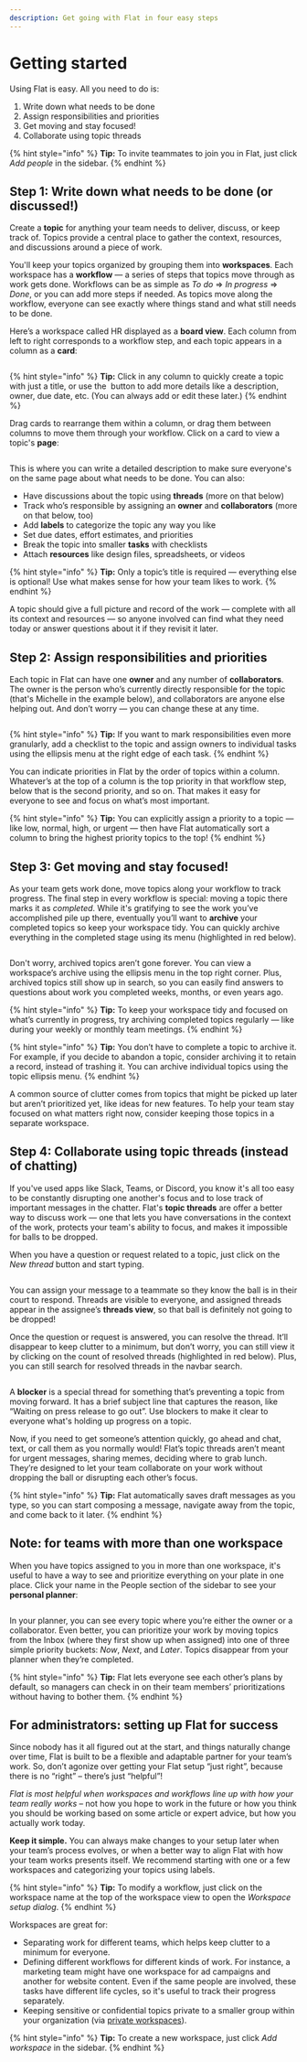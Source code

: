 ```yaml
---
description: Get going with Flat in four easy steps
---
```


# Getting started

Using Flat is easy. All you need to do is:

1. Write down what needs to be done
2. Assign responsibilities and priorities
3. Get moving and stay focused!
4. Collaborate using topic threads

{% hint style="info" %}
**Tip:** To invite teammates to join you in Flat, just click _Add people_ in the sidebar.
{% endhint %}

## Step 1: Write down what needs to be done (or discussed!) <a href="#step-1" id="step-1"></a>

Create a **topic** for anything your team needs to deliver, discuss, or keep track of. Topics provide a central place to gather the context, resources, and discussions around a piece of work.

You'll keep your topics organized by grouping them into **workspaces**. Each workspace has a **workflow** — a series of steps that topics move through as work gets done. Workflows can be as simple as _To do_ ⇒ _In progress_ ⇒ _Done_, or you can add more steps if needed. As topics move along the workflow, everyone can see exactly where things stand and what still needs to be done.

Here’s a workspace called HR displayed as a **board view**. Each column from left to right corresponds to a workflow step, and each topic appears in a column as a **card**:

<figure><img src="../.gitbook/assets/Workspace View.png" alt=""><figcaption></figcaption></figure>

{% hint style="info" %}
**Tip:** Click in any column to quickly create a topic with just a title, or use the <img src="https://lh5.googleusercontent.com/uUk2mkYJQS4-g5hzRXX28CjhAsX88_k3lxDTCigsnt2BmebkZDJorD8JOF-16ZKERvpRF4ZE_BcUwJ8rKkd-IaVPSIysxH2OHHHTVvMp8g-MhmqP1VorTFLjDgJdXXpOU4urp_ADcT5qnJJ8o9HZkQ8" alt="" data-size="line"> button to add more details like a description, owner, due date, etc. (You can always add or edit these later.)
{% endhint %}

Drag cards to rearrange them within a column, or drag them between columns to move them through your workflow. Click on a card to view a topic's **page**:

<figure><img src="../.gitbook/assets/Topic Detail View.png" alt=""><figcaption></figcaption></figure>

This is where you can write a detailed description to make sure everyone's on the same page about what needs to be done. You can also:

* Have discussions about the topic using **threads** (more on that below)
* Track who’s responsible by assigning an **owner** and **collaborators** (more on that below, too)
* Add **labels** to categorize the topic any way you like
* Set due dates, effort estimates, and priorities
* Break the topic into smaller **tasks** with checklists
* Attach **resources** like design files, spreadsheets, or videos

{% hint style="info" %}
**Tip:** Only a topic’s title is required — everything else is optional! Use what makes sense for how your team likes to work.
{% endhint %}

A topic should give a full picture and record of the work — complete with all its context and resources — so anyone involved can find what they need today or answer questions about it if they revisit it later.

## Step 2: Assign responsibilities and priorities <a href="#step-2" id="step-2"></a>

Each topic in Flat can have one **owner** and any number of **collaborators**. The owner is the person who’s currently directly responsible for the topic (that's Michelle in the example below), and collaborators are anyone else helping out. And don’t worry — you can change these at any time.

<figure><img src="../.gitbook/assets/Topic Detail Header.png" alt=""><figcaption></figcaption></figure>

{% hint style="info" %}
**Tip:** If you want to mark responsibilities even more granularly, add a checklist to the topic and assign owners to individual tasks using the ellipsis menu at the right edge of each task.
{% endhint %}

You can indicate priorities in Flat by the order of topics within a column. Whatever’s at the top of a column is the top priority in that workflow step, below that is the second priority, and so on. That makes it easy for everyone to see and focus on what’s most important.

{% hint style="info" %}
**Tip:** You can explicitly assign a priority to a topic — like low, normal, high, or urgent — then have Flat automatically sort a column to bring the highest priority topics to the top!&#x20;
{% endhint %}

## Step 3: Get moving and stay focused! <a href="#step-3" id="step-3"></a>

As your team gets work done, move topics along your workflow to track progress. The final step in every workflow is special: moving a topic there marks it as _completed_. While it's gratifying to see the work you’ve accomplished pile up there, eventually you’ll want to **archive** your completed topics so keep your workspace tidy. You can quickly archive everything in the completed stage using its menu (highlighted in red below).

<figure><img src="../.gitbook/assets/Workspace View (archive menu).png" alt=""><figcaption></figcaption></figure>

Don't worry, archived topics aren’t gone forever. You can view a workspace’s archive using the ellipsis menu in the top right corner. Plus, archived topics still show up in search, so you can easily find answers to questions about work you completed weeks, months, or even years ago.

{% hint style="info" %}
**Tip:** To keep your workspace tidy and focused on what’s currently in progress, try archiving completed topics regularly — like during your weekly or monthly team meetings.
{% endhint %}

{% hint style="info" %}
**Tip:** You don’t have to complete a topic to archive it. For example, if you decide to abandon a topic, consider archiving it to retain a record, instead of trashing it. You can archive individual topics using the topic ellipsis menu.
{% endhint %}

A common source of clutter comes from topics that might be picked up later but aren’t prioritized yet, like ideas for new features. To help your team stay focused on what matters right now, consider keeping those topics in a separate workspace.

## Step 4: Collaborate using topic threads (instead of chatting) <a href="#step-4" id="step-4"></a>

If you've used apps like Slack, Teams, or Discord, you know it's all too easy to be constantly disrupting one another's focus and to lose track of important messages in the chatter. Flat's **topic threads** are offer a better way to discuss work — one that lets you have conversations in the context of the work, protects your team's ability to focus, and makes it impossible for balls to be dropped.

When you have a question or request related to a topic, just click on the _New thread_ button and start typing.

<figure><img src="../.gitbook/assets/Topic Detail View (new thread) (1).png" alt=""><figcaption></figcaption></figure>

You can assign your message to a teammate so they know the ball is in their court to respond. Threads are visible to everyone, and assigned threads appear in the assignee’s **threads view**, so that ball is definitely not going to be dropped!

Once the question or request is answered, you can resolve the thread. It’ll disappear to keep clutter to a minimum, but don’t worry, you can still view it by clicking on the count of resolved threads (highlighted in red below). Plus, you can still search for resolved threads in the navbar search.

<figure><img src="../.gitbook/assets/Topic Detail View (resolved threads).png" alt=""><figcaption></figcaption></figure>

A **blocker** is a special thread for something that’s preventing a topic from moving forward. It has a brief subject line that captures the reason, like “Waiting on press release to go out”. Use blockers to make it clear to everyone what's holding up progress on a topic.

Now, if you need to get someone’s attention quickly, go ahead and chat, text, or call them as you normally would! Flat’s topic threads aren’t meant for urgent messages, sharing memes, deciding where to grab lunch. They’re designed to let your team collaborate on your work without dropping the ball or disrupting each other’s focus.

{% hint style="info" %}
**Tip:** Flat automatically saves draft messages as you type, so you can start composing a message, navigate away from the topic, and come back to it later.
{% endhint %}

## Note: for teams with more than one workspace <a href="#multiple-workspaces" id="multiple-workspaces"></a>

When you have topics assigned to you in more than one workspace, it's useful to have a way to see and prioritize everything on your plate in one place. Click your name in the People section of the sidebar to see your **personal planner**:

<figure><img src="../.gitbook/assets/Personal Planner View.png" alt=""><figcaption></figcaption></figure>

In your planner, you can see every topic where you’re either the owner or a collaborator. Even better, you can prioritize your work by moving topics from the Inbox (where they first show up when assigned) into one of three simple priority buckets: _Now_, _Next_, and _Later_. Topics disappear from your planner when they’re completed.

{% hint style="info" %}
**Tip:** Flat lets everyone see each other’s plans by default, so managers can check in on their team members’ prioritizations without having to bother them.
{% endhint %}

## For administrators: setting up Flat for success <a href="#admins" id="admins"></a>

Since nobody has it all figured out at the start, and things naturally change over time, Flat is built to be a flexible and adaptable partner for your team’s work. So, don’t agonize over getting your Flat setup “just right”, because there is no “right” – there’s just “helpful”!

_Flat is most helpful when workspaces and workflows line up with how your team really works_ – not how you hope to work in the future or how you think you should be working based on some article or expert advice, but how you actually work today.

**Keep it simple.** You can always make changes to your setup later when your team’s process evolves, or when a better way to align Flat with how your team works presents itself. We recommend starting with one or a few workspaces and categorizing your topics using labels.

{% hint style="info" %}
**Tip:** To modify a workflow, just click on the workspace name at the top of the workspace view to open the _Workspace setup dialog_.
{% endhint %}

Workspaces are great for:

* Separating work for different teams, which helps keep clutter to a minimum for everyone.
* Defining different workflows for different kinds of work. For instance, a marketing team might have one workspace for ad campaigns and another for website content. Even if the same people are involved, these tasks have different life cycles, so it's useful to track their progress separately.
* Keeping sensitive or confidential topics private to a smaller group within your organization (via [private workspaces](../workspaces/workspace-visibility.md)).

{% hint style="info" %}
**Tip:** To create a new workspace, just click _Add workspace_ in the sidebar.
{% endhint %}
